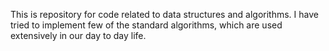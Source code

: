 This is repository for code related to data structures and algorithms. I have tried to implement few of the standard algorithms, which are used extensively in our day to day life.

